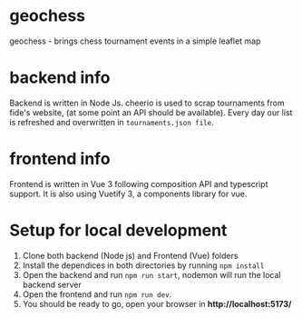 # geochess
geochess - brings chess tournament events in a simple leaflet map

# backend info

Backend is written in Node Js.
cheerio is used to scrap tournaments from fide's website, (at some point an API should be available).
Every day our list is refreshed and overwritten in `tournaments.json file`.

# frontend info

Frontend is written in Vue 3 following composition API and typescript support. It is also using Vuetify 3, a components library for vue.

# Setup for local development

1. Clone both backend (Node js) and Frontend (Vue) folders
2. Install the dependices in both directories by running `npm install`
3. Open the backend and run `npm run start`, nodemon will run the local backend server
4. Open the frontend and run `npm run dev`.
5. You should be ready to go, open your browser in  **http://localhost:5173/**
